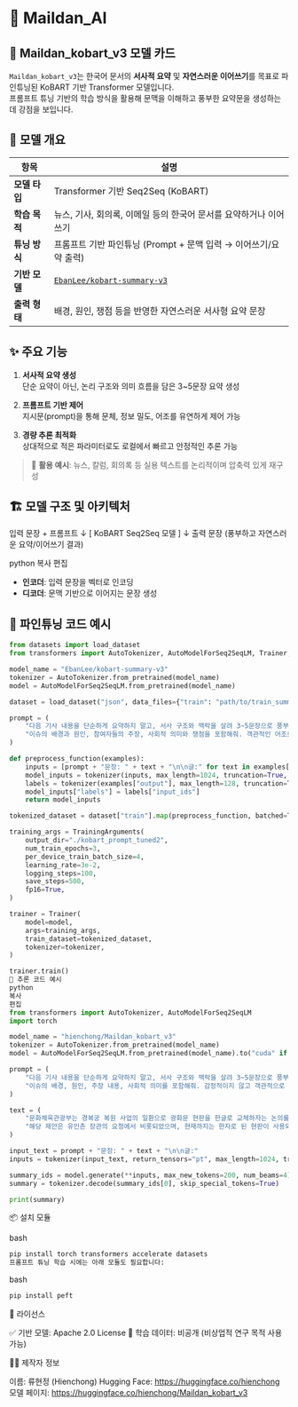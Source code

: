 # 🤖 Maildan_AI

## 📘 Maildan_kobart_v3 모델 카드

`Maildan_kobart_v3`는 한국어 문서의 **서사적 요약** 및 **자연스러운 이어쓰기**를 목표로 파인튜닝된 KoBART 기반 Transformer 모델입니다.  
프롬프트 튜닝 기반의 학습 방식을 활용해 문맥을 이해하고 풍부한 요약문을 생성하는 데 강점을 보입니다.



## 🧠 모델 개요

| 항목 | 설명 |
|------|------|
| **모델 타입** | Transformer 기반 Seq2Seq (KoBART) |
| **학습 목적** | 뉴스, 기사, 회의록, 이메일 등의 한국어 문서를 요약하거나 이어쓰기 |
| **튜닝 방식** | 프롬프트 기반 파인튜닝 (Prompt + 문맥 입력 → 이어쓰기/요약 출력) |
| **기반 모델** | [`EbanLee/kobart-summary-v3`](https://huggingface.co/EbanLee/kobart-summary-v3) |
| **출력 형태** | 배경, 원인, 쟁점 등을 반영한 자연스러운 서사형 요약 문장 |



## ✨ 주요 기능

1. **서사적 요약 생성**  
   단순 요약이 아닌, 논리 구조와 의미 흐름을 담은 3~5문장 요약 생성

2. **프롬프트 기반 제어**  
   지시문(prompt)을 통해 문체, 정보 밀도, 어조를 유연하게 제어 가능

3. **경량 추론 최적화**  
   상대적으로 적은 파라미터로도 로컬에서 빠르고 안정적인 추론 가능

> 📌 **활용 예시**: 뉴스, 칼럼, 회의록 등 실용 텍스트를 논리적이며 압축력 있게 재구성



## 🏗️ 모델 구조 및 아키텍처

입력 문장 + 프롬프트
↓
[ KoBART Seq2Seq 모델 ]
↓
출력 문장 (풍부하고 자연스러운 요약/이어쓰기 결과)

python
복사
편집

- **인코더**: 입력 문장을 벡터로 인코딩  
- **디코더**: 문맥 기반으로 이어지는 문장 생성  



## 🧪 파인튜닝 코드 예시

```python
from datasets import load_dataset
from transformers import AutoTokenizer, AutoModelForSeq2SeqLM, Trainer, TrainingArguments

model_name = "EbanLee/kobart-summary-v3"
tokenizer = AutoTokenizer.from_pretrained(model_name)
model = AutoModelForSeq2SeqLM.from_pretrained(model_name)

dataset = load_dataset("json", data_files={"train": "path/to/train_summarized_1000.jsonl"})

prompt = (
    "다음 기사 내용을 단순하게 요약하지 말고, 서사 구조와 맥락을 살려 3~5문장으로 풍부하게 요약해줘. "
    "이슈의 배경과 원인, 참여자들의 주장, 사회적 의미와 쟁점을 포함해줘. 객관적인 어조로 서술해줘.\n\n"
)

def preprocess_function(examples):
    inputs = [prompt + "문장: " + text + "\n\n글:" for text in examples["input"]]
    model_inputs = tokenizer(inputs, max_length=1024, truncation=True, padding="max_length")
    labels = tokenizer(examples["output"], max_length=128, truncation=True, padding="max_length")
    model_inputs["labels"] = labels["input_ids"]
    return model_inputs

tokenized_dataset = dataset["train"].map(preprocess_function, batched=True, remove_columns=["input", "output"])

training_args = TrainingArguments(
    output_dir="./kobart_prompt_tuned2",
    num_train_epochs=3,
    per_device_train_batch_size=4,
    learning_rate=3e-2,
    logging_steps=100,
    save_steps=500,
    fp16=True,
)

trainer = Trainer(
    model=model,
    args=training_args,
    train_dataset=tokenized_dataset,
    tokenizer=tokenizer,
)

trainer.train()
🚀 추론 코드 예시
python
복사
편집
from transformers import AutoTokenizer, AutoModelForSeq2SeqLM
import torch

model_name = "hienchong/Maildan_kobart_v3"
tokenizer = AutoTokenizer.from_pretrained(model_name)
model = AutoModelForSeq2SeqLM.from_pretrained(model_name).to("cuda" if torch.cuda.is_available() else "cpu")

prompt = (
    "다음 기사 내용을 단순하게 요약하지 말고, 서사 구조와 맥락을 살려 3~5문장으로 풍부하게 요약해줘. "
    "이슈의 배경, 원인, 주장 내용, 사회적 의미를 포함해줘. 감정적이지 않고 객관적으로 서술해줘.\n\n"
)

text = (
    "문화체육관광부는 경복궁 복원 사업의 일환으로 광화문 현판을 한글로 교체하자는 논의를 시작했다. "
    "해당 제안은 유인촌 장관의 요청에서 비롯되었으며, 현재까지는 한자로 된 현판이 사용되고 있다..."
)

input_text = prompt + "문장: " + text + "\n\n글:"
inputs = tokenizer(input_text, return_tensors="pt", max_length=1024, truncation=True).to(model.device)

summary_ids = model.generate(**inputs, max_new_tokens=200, num_beams=4)
summary = tokenizer.decode(summary_ids[0], skip_special_tokens=True)

print(summary)
```

📦 설치 모듈

bash
```python
pip install torch transformers accelerate datasets
프롬프트 튜닝 학습 시에는 아래 모듈도 필요합니다:
```

bash
```python
pip install peft
```

📄 라이선스

✅ 기반 모델: Apache 2.0 License
📁 학습 데이터: 비공개 (비상업적 연구 목적 사용 가능)

🙋‍♀️ 제작자 정보

이름: 류현정 (Hienchong)
Hugging Face: https://huggingface.co/hienchong
모델 페이지: https://huggingface.co/hienchong/Maildan_kobart_v3
